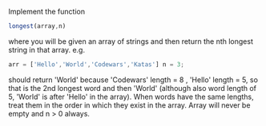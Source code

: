 Implement the function 

```javascript
longest(array,n)
```

where you will be given an array of strings and then return the nth longest string in that array. e.g.

```javascript
arr = ['Hello','World','Codewars','Katas'] n = 3;
```

should return 'World' because 'Codewars' length = 8 , 'Hello' length = 5, so that is the 2nd longest word and then 'World' (although also word length of 5, 'World' is after 'Hello' in the array). When words have the same lengths, treat them in the order in which they exist in the array. Array will never be empty and n > 0 always.
